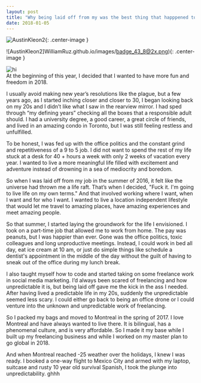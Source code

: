 ```yaml
---
layout: post
title: "Why being laid off from my was the best thing that happpened to me"
date: 2018-01-05
---
```


![AustinKleon2](https://cdn-images-1.medium.com/max/800/1*ZcKqi-As0hKjlkAt4m3Lgw.gif){: .center-image }

![AustinKleon2]WilliamRuz.github.io/images/badge_43_8@2x.png){: .center-image }

<img src="WilliamRuz.github.io/images/IMG_0024.jpg" alt="hi" class="inline"/>

<br>
At the beginning of this year, I decided that I wanted to have more fun and freedom in 2018.

I usually avoid making new year’s resolutions like the plague, but a few years ago, as I started inching closer and closer to 30, I began looking back on my 20s and I didn’t like what I saw in the rearview mirror. I had sped through “my defining years” checking all the boxes that a responsible adult should. I had a university degree, a good career, a great circle of friends, and lived in an amazing condo in Toronto, but I was still feeling restless and unfulfilled.

To be honest, I was fed up with the office politics and the constant grind and repetitiveness of a 9 to 5 job. I did not want to spend the rest of my life stuck at a desk for 40 + hours a week with only 2 weeks of vacation every year. I wanted to live a more meaningful life filled with excitement and adventure instead of drowning in a sea of mediocrity and boredom.

So when I was laid off from my job in the summer of 2016, it felt like the universe had thrown me a life raft. That’s when I decided, "Fuck it. I'm going to live life on my own terms." And that involved working where I want, when I want and for who I want. I wanted to live a location independent lifestyle that would let me travel to amazing places, have amazing experiences and meet amazing people.

So that summer, I started laying the groundwork for the life I envisioned. I took on a part-time job that allowed me to work from home. The pay was peanuts, but I was happier than ever. Gone was the office politics, toxic colleagues and long unproductive meetings. Instead, I could work in bed all day, eat ice cream at 10 am, or just do simple things like schedule a dentist's appointment in the middle of the day without the guilt of having to sneak out of the office during my lunch break.

I also taught myself how to code and started taking on some freelance work in social media marketing. I’d always been scared of freelancing and how unpredictable it is, but being laid off gave me the kick in the ass I needed. After having lived a predictable life in my 20s, suddenly the unpredictable seemed less scary. I could either go back to being an office drone or I could venture into the unknown and unpredictable work of freelancing.

So I packed my bags and moved to Montreal in the spring of 2017. I love Montreal and have always wanted to live there. It is bilingual, has a phenomenal culture, and is very affordable. So I made it my base while I built up my freelancing business and while I worked on my master plan to go global in 2018.

And when Montreal reached -25 weather over the holidays, I knew I was ready. I booked a one-way flight to Mexico City and armed with my laptop, suitcase and rusty 10 year old survival Spanish, I took the plunge into unpredictability. ghhh
